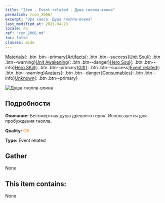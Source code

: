 ```yaml
---
title: "Item - Event related - Душа гнолла-воина"
permalink: /con_2066/
excerpt: "Эра хаоса  Душа гнолла-воина"
last_modified_at: 2021-04-23
locale: ru
ref: "con_2066.md"
toc: false
classes: wide
---
```

 [Materials](/ItemsRU/){: .btn .btn--primary}[Artifacts](/ItemsRU/Artifacts/){: .btn .btn--success}[Unit Soul](/ItemsRU/UnitSoul/){: .btn .btn--warning}[Unit Awakening](/ItemsRU/UnitAwakening/){: .btn .btn--danger}[Hero Soul](/ItemsRU/HeroSoul/){: .btn .btn--info}[Hero SKill](/ItemsRU/HeroSkill/){: .btn .btn--primary}[Gift](/ItemsRU/Gift/){: .btn .btn--success}[Event related](/ItemsRU/Events/){: .btn .btn--warning}[Avatars](/ItemsRU/Avatars/){: .btn .btn--danger}[Consumables](/ItemsRU/Consumables/){: .btn .btn--info}[Unknown](/ItemsRU/Unknown/){: .btn .btn--primary}

 ![Душа гнолла-воина](/images/t/juexing_801.jpg)

## Подробности
 **Описание:** Бессмертная душа древнего героя. Используется для пробуждения гнолла.

 **Quality:** <span style="color: #FF8C00">OK</span>

 **Type:** Event related

## Gather

  None

## This item contains:

  None

